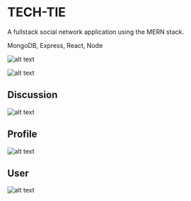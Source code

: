 # TECH-TIE 
A fullstack social network application using the MERN stack.

MongoDB,
Express,
React,
Node

![alt text](https://github.com/swest06/TECH-TIE/blob/master/client/src/img/screenshot-rocks.png "sign up page")

![alt text](https://github.com/swest06/TECH-TIE/blob/master/client/src/img/screenshot-rocks%20(1).png)

## Discussion
![alt text](https://github.com/swest06/TECH-TIE/blob/master/client/src/img/screenshot-rocks%20(2).png)

## Profile
![alt text](https://github.com/swest06/TECH-TIE/blob/master/client/src/img/screenshot-rocks%20(3).png)

## User
![alt text](https://github.com/swest06/TECH-TIE/blob/master/client/src/img/screenshot-rocks%20(4).png)
